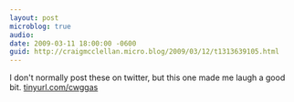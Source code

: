 ```yaml
---
layout: post
microblog: true
audio: 
date: 2009-03-11 18:00:00 -0600
guid: http://craigmcclellan.micro.blog/2009/03/12/t1313639105.html
---
```

I don't normally post these on twitter, but this one made me laugh a good bit.  [tinyurl.com/cwggas](http://tinyurl.com/cwggas)
